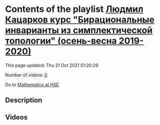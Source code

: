 # Contents of the playlist [Людмил Кацарков курс "Бирациональные инварианты из симплектической топологии" (осень-весна 2019-2020)](https://www.youtube.com/playlist?list=PLq3E5oubNNoBw5K-IdnDwovzOGy_g9PZE)

This page updated: Thu 21 Oct 2021 01:20:29

Number of videos: [0](#videos)

Go to [Mathematics at HSE](../README.md)

## Description



## Videos

